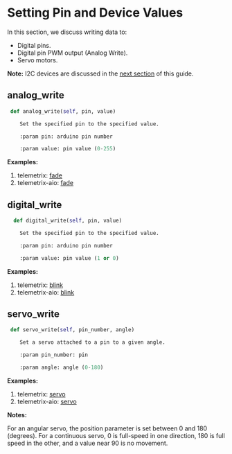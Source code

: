 # Setting Pin and Device Values
In this section, we discuss writing data to:

* Digital pins.
* Digital pin PWM output (Analog Write).
* Servo motors.


**Note:** I2C devices are discussed in the [next section](../i2c)
 of this guide. 
 
## analog_write

```python
 def analog_write(self, pin, value)

    Set the specified pin to the specified value.

    :param pin: arduino pin number

    :param value: pin value (0-255)

```

**Examples:** 

1. telemetrix: [fade](https://github.com/MrYsLab/telemetrix/blob/master/examples/fade.py)
2. telemetrix-aio: [fade](https://github.com/MrYsLab/telemetrix-aio/blob/master/examples/fade.py)

## digital_write

```python
  def digital_write(self, pin, value)

    Set the specified pin to the specified value.

    :param pin: arduino pin number

    :param value: pin value (1 or 0)

```
**Examples:** 

1. telemetrix: [blink](https://github.com/MrYsLab/telemetrix/blob/master/examples/blink.py)
2. telemetrix-aio: [blink](https://github.com/MrYsLab/telemetrix-aio/blob/master/examples/blink.py)


## servo_write

```python
 def servo_write(self, pin_number, angle)

    Set a servo attached to a pin to a given angle.

    :param pin_number: pin

    :param angle: angle (0-180)
```

**Examples:** 

1. telemetrix: [servo](https://github.com/MrYsLab/telemetrix/blob/master/examples/servo.py)
2. telemetrix-aio: [servo](https://github.com/MrYsLab/telemetrix-aio/blob/master/examples/servo.py)


**Notes:** 

For an angular servo, the position parameter is set between 0 and 180 (degrees).
For a continuous servo, 0 is full-speed in one direction, 
180 is full speed in the other, and a value near 90 is no movement.


